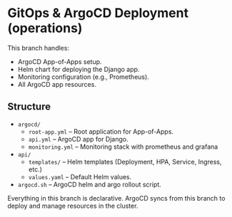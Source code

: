 # GitOps & ArgoCD Deployment (operations)

This branch handles:

- ArgoCD App-of-Apps setup.
- Helm chart for deploying the Django app.
- Monitoring configuration (e.g., Prometheus).
- All ArgoCD app resources.

## Structure

- `argocd/`
  - `root-app.yml` – Root application for App-of-Apps.
  - `api.yml` – ArgoCD app for Django.
  - `monitoring.yml` – Monitoring stack with prometheus and grafana
- `api/`
  - `templates/` – Helm templates (Deployment, HPA, Service, Ingress, etc.)
  - `values.yaml` – Default Helm values.
- `argocd.sh` – ArgoCD helm and argo rollout script.

Everything in this branch is declarative. ArgoCD syncs from this branch to deploy and manage resources in the cluster.

